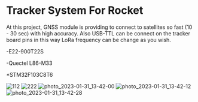 # Tracker System For Rocket

At this project, GNSS module is providing to connect to satellites so fast (10 - 30 sec) with high accuracy.
Also USB-TTL can be connect on the tracker board pins in this way LoRa frequency can be change as you wish. 

-E22-900T22S

-Quectel L86-M33

*STM32F103C8T6



![112](https://user-images.githubusercontent.com/63429097/215738579-f0ced5f4-8fac-4f6c-ba68-10c8e53c84d0.PNG)
![222](https://user-images.githubusercontent.com/63429097/215738585-30153181-b52e-4dc0-9670-30b6474fe5f4.PNG)
![photo_2023-01-31_13-42-00](https://user-images.githubusercontent.com/63429097/215738593-31d4b3a8-e111-422a-8434-9fdc539a88b6.jpg)
![photo_2023-01-31_13-42-12](https://user-images.githubusercontent.com/63429097/215738602-16ee646a-e956-4a2f-b9fe-c159b4abac8c.jpg)
![photo_2023-01-31_13-42-28](https://user-images.githubusercontent.com/63429097/215738606-8e2ee16d-5e15-4344-9b56-d770ca4e109c.jpg)
